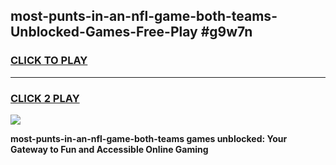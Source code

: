 
## most-punts-in-an-nfl-game-both-teams-Unblocked-Games-Free-Play #g9w7n
<h3>
<a href="https://us.freeplayer.one?title=most-punts-in-an-nfl-game-both-teams&ref=9M">CLICK TO PLAY</a></h3>
<hr>

<h3>
<a href="https://us.freeplayer.one?title=most-punts-in-an-nfl-game-both-teams&ref=9M">CLICK 2 PLAY</a>
  
</h3>

<a href="https://us.freeplayer.one?title=most-punts-in-an-nfl-game-both-teams&ref=9M"><img src="https://clearcache.store/games.png"></a>


**most-punts-in-an-nfl-game-both-teams games unblocked: Your Gateway to Fun and Accessible Online Gaming**
